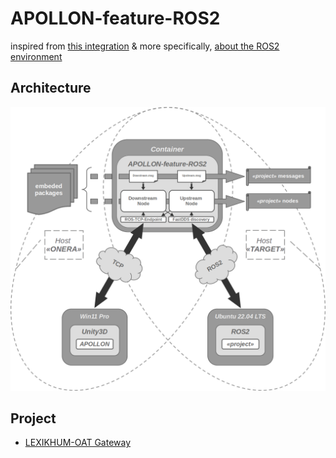 # APOLLON-feature-ROS2

inspired from [this integration](https://github.com/Unity-Technologies/Unity-Robotics-Hub/blob/v0.7.0/tutorials/ros_unity_integration/README.md) & more specifically, [about the ROS2 environment](https://github.com/Unity-Technologies/Unity-Robotics-Hub/blob/v0.7.0/tutorials/ros_unity_integration/setup.md#-ros2-environment)

## Architecture

![global arch](./doc/APOLLON-feature-ROS2-arch.png)

## Project

- [LEXIKHUM-OAT Gateway](./project/lexikhum-oat/README.md)